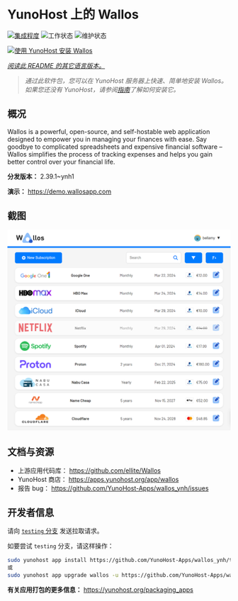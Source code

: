 <!--
注意：此 README 由 <https://github.com/YunoHost/apps/tree/master/tools/readme_generator> 自动生成
请勿手动编辑。
-->

# YunoHost 上的 Wallos

[![集成程度](https://apps.yunohost.org/badge/integration/wallos)](https://ci-apps.yunohost.org/ci/apps/wallos/)
![工作状态](https://apps.yunohost.org/badge/state/wallos)
![维护状态](https://apps.yunohost.org/badge/maintained/wallos)

[![使用 YunoHost 安装 Wallos](https://install-app.yunohost.org/install-with-yunohost.svg)](https://install-app.yunohost.org/?app=wallos)

*[阅读此 README 的其它语言版本。](./ALL_README.md)*

> *通过此软件包，您可以在 YunoHost 服务器上快速、简单地安装 Wallos。*  
> *如果您还没有 YunoHost，请参阅[指南](https://yunohost.org/install)了解如何安装它。*

## 概况

Wallos is a powerful, open-source, and self-hostable web application designed to empower you in managing your finances with ease. Say goodbye to complicated spreadsheets and expensive financial software – Wallos simplifies the process of tracking expenses and helps you gain better control over your financial life.


**分发版本：** 2.39.1~ynh1

**演示：** <https://demo.wallosapp.com>

## 截图

![Wallos 的截图](./doc/screenshots/screenshot.png)

## 文档与资源

- 上游应用代码库： <https://github.com/ellite/Wallos>
- YunoHost 商店： <https://apps.yunohost.org/app/wallos>
- 报告 bug： <https://github.com/YunoHost-Apps/wallos_ynh/issues>

## 开发者信息

请向 [`testing` 分支](https://github.com/YunoHost-Apps/wallos_ynh/tree/testing) 发送拉取请求。

如要尝试 `testing` 分支，请这样操作：

```bash
sudo yunohost app install https://github.com/YunoHost-Apps/wallos_ynh/tree/testing --debug
或
sudo yunohost app upgrade wallos -u https://github.com/YunoHost-Apps/wallos_ynh/tree/testing --debug
```

**有关应用打包的更多信息：** <https://yunohost.org/packaging_apps>
